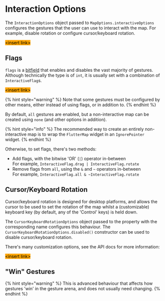 # Interaction Options

The `InteractionOptions` object passed to `MapOptions.interactiveOptions` configures the gestures that the user can use to interact with the map. For example, disable rotation or configure cursor/keyboard rotation.

<mark style="background-color:orange;">\<insert link></mark>

## Flags

`flags` is a [bitfield](https://en.wikipedia.org/wiki/Bit\_field) that enables and disables the vast majority of gestures. Although technically the type is of `int`, it is usually set with a combination of `InteractiveFlag`s.

<mark style="background-color:orange;">\<insert link></mark>

{% hint style="warning" %}
Note that some gestures must be configured by other means, either instead of using flags, or in addition to.
{% endhint %}

By default, `all` gestures are enabled, but a non-interactive map can be created using `none` (and other options in addition).

{% hint style="info" %}
The recommended way to create an entirely non-interactive map is to wrap the `FlutterMap` widget in an `IgnorePointer` widget.
{% endhint %}

Otherwise, to set flags, there's two methods:

* Add flags, with the bitwise 'OR' (`|`) operator in-between\
  For example, `InteractiveFlag.drag | InteractiveFlag.rotate`
* Remove flags from `all`, using the `&` and `~` operators in-between\
  For example, `InteractiveFlag.all & ~InteractiveFlag.rotate`

## Cursor/Keyboard Rotation

Cursor/keyboard rotation is designed for desktop platforms, and allows the cursor to be used to set the rotation of the map whilst a (customizable) keyboard key (by default, any of the 'Control' keys) is held down.

The `CursorKeyboardRotationOptions` object passed to the property with the corresponding name configures this behaviour. The `CursorKeyboardRotationOptions.disabled()` constructor can be used to disable cursor/keyboard rotation.

There's many customization options, see the API docs for more information:

<mark style="background-color:orange;">\<insert link></mark>

## "Win" Gestures

{% hint style="warning" %}
This is advanced behaviour that affects how gestures 'win' in the gesture arena, and does not usually need changing.
{% endhint %}
